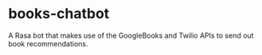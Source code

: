# books-chatbot

A Rasa bot that makes use of the GoogleBooks and Twilio APIs to send out book recommendations.
